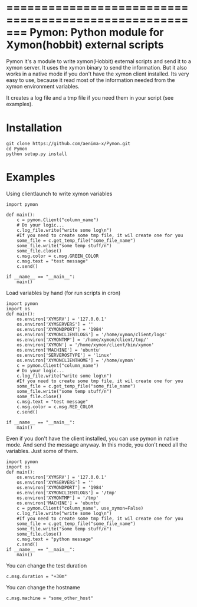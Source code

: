 =======================================================
Pymon: Python module for Xymon(hobbit) external scripts
=======================================================

Pymon it's a module to write xymon(Hobbit) external scripts and send it to a xymon server.
It uses the xymon binary to send the information. But it also works in a native mode if you don't have the xymon client installed.
Its very easy to use, because it read most of the information needed from the xymon environment variables.

It creates a log file and a tmp file if you need them in your script (see examples).


Installation
========
```
git clone https://github.com/aenima-x/Pymon.git
cd Pymon
python setup.py install
```

Examples
========
Using clientlaunch to write xymon variables
```
import pymon

def main():
    c = pymon.Client("column_name")
    # Do your logic...
    c.log_file.write("write some log\n")
    #If you need to create some tmp file, it wil create one for you
    some_file = c.get_temp_file("some_file_name")
    some_file.write("some temp stuff/n")
    some_file.close()
    c.msg.color = c.msg.GREEN_COLOR
    c.msg.text = "test message"
    c.send()

if __name__ == "__main__":
    main()
```

Load variables by hand (for run scripts in cron)
```
import pymon
import os
def main():
    os.environ['XYMSRV'] = '127.0.0.1'
    os.environ['XYMSERVERS'] = ''
    os.environ['XYMONDPORT'] = '1984'
    os.environ['XYMONCLIENTLOGS'] = '/home/xymon/client/logs'
    os.environ['XYMONTMP'] = '/home/xymon/client/tmp/'
    os.environ['XYMON'] = '/home/xymon/client/bin/xymon'
    os.environ['MACHINE'] = 'ubuntu'
    os.environ['SERVEROSTYPE'] = 'linux'
    os.environ['XYMONCLIENTHOME'] = '/home/xymon'
    c = pymon.Client("column_name")
    # Do your logic...
    c.log_file.write("write some log\n")
    #If you need to create some tmp file, it wil create one for you
    some_file = c.get_temp_file("some_file_name")
    some_file.write("some temp stuff/n")
    some_file.close()
    c.msg.text = "test message"
    c.msg.color = c.msg.RED_COLOR
    c.send()

if __name__ == "__main__":
    main()
```

Even if you don't have the client installed, you can use pymon in native mode.
And send the message anyway.
In this mode, you don't need all the variables. Just some of them.

```
import pymon
import os
def main():
    os.environ['XYMSRV'] = '127.0.0.1'
    os.environ['XYMSERVERS'] = ''
    os.environ['XYMONDPORT'] = '1984'
    os.environ['XYMONCLIENTLOGS'] = '/tmp'
    os.environ['XYMONTMP'] = '/tmp'
    os.environ['MACHINE'] = 'ubuntu'
    c = pymon.Client("column_name", use_xymon=False)
    c.log_file.write("write some log\n")
    #If you need to create some tmp file, it wil create one for you
    some_file = c.get_temp_file("some_file_name")
    some_file.write("some temp stuff/n")
    some_file.close()
    c.msg.text = "python message"
    c.send()
if __name__ == "__main__":
    main()
```

You can change the test duration
```
c.msg.duration = "+30m"
```

You can change the hostname
```
c.msg.machine = "some_other_host"
```
